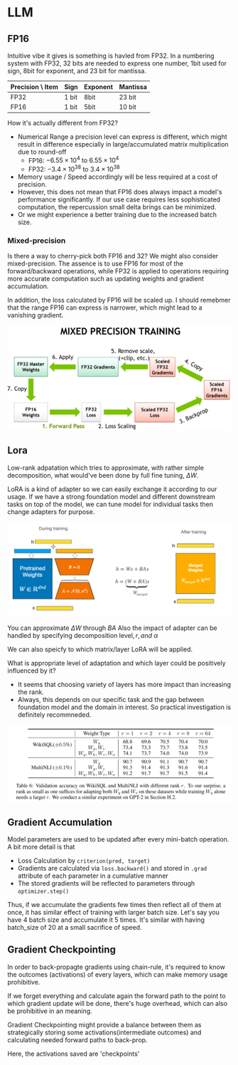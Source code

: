 # LLM

## FP16
Intuitive vibe it gives is something is havled from FP32.
In a numbering system with FP32, 32 bits are needed to express one number, 1bit used for sign, 8bit for exponent, and 23 bit for mantissa.

| Precision \ Item  | Sign | Exponent |  Mantissa  |
|-------|--------|---------|----------|
| FP32  | 1 bit  |   8bit  |   23 bit   |
| FP16  | 1 bit  |   5bit  |   10 bit   |


How it's actually different from FP32? 
  - Numerical Range a precision level can express is different, which might result in difference especially in large/accumulated matrix multiplication due to round-off 
    - FP16: $-6.55 \times 10^{4}  \text{ to }  6.55 \times 10^{4}$
    - FP32: $-3.4 \times 10^{38} \text{ to } 3.4 \times 10^{38}$
  - Memory usage / Speed accordingly will be less required at a cost of precision. 
  - However, this does not mean that FP16 does always impact a model's performance significantly. If our use case requires less sophisticated computation, the repercussion small delta brings can be minimized.
  - Or we might experience a better training due to the increased batch size. 

### Mixed-precision
Is there a way to cherry-pick both FP16 and 32? We might also consider mixed-precision. The assence is to use FP16 for most of the forward/backward operations, while FP32 is applied to operations requiring more accurate computation such as updating weights and gradient accumulation.

In addition, the loss calculated by FP16 will be scaled up. I should remebmer that the range FP16 can express is narrower, which might lead to a vanishing gradient.

![Mixed-precision](figs/mixed-precision.png)


## Lora
Low-rank adpatation which tries to approximate, with rather simple decomposition, what would've been done by full fine tuning, $\Delta W$. 

LoRA is a kind of adapter so we can easily exchange it according to our usage. If we have a strong foundation model and different downstream tasks on top of the model, we can tune model for individual tasks then change adapters for purpose.

![LoRA](figs/LoRA.png)

You can approximate $\Delta W \text{ through } BA$
Also the impact of adapter can be handled by specifying $\text{decomposition level}, r, and \ \alpha$
  
We can also speicfy to which matrix/layer LoRA will be applied. 

What is appropriate level of adaptation and which layer could be positively influenced by it?
 - It seems that choosing variety of layers has more impact than increasing the rank. 
 - Always, this depends on our specific task and the gap between foundation model and the domain in interest. So practical investigation is definitely recommneded.

![LoRA2](figs/LoRA2.png)

## Gradient Accumulation
Model parameters are used to be updated after every mini-batch operation. A bit more detail is that 
 - Loss Calculation by `criterion(pred, target)`
 - Gradients are calculated via `loss.backward()` and stored in `.grad` attribute of each parameter in a cumulative manner
 - The stored gradients will be reflected to parameters through `optimizer.step()`

Thus, if we accumulate the gradients few times then reflect all of them at once, it has similar effect of training with larger batch size. Let's say you have 4 batch size and accumulate it 5 times. It's similar with having batch_size of 20 at a small sacrifice of speed. 

## Gradient Checkpointing
In order to back-propagte gradients using chain-rule, it's required to know the outcomes (activations) of every layers, which can make memory usage prohibitive. 

If we forget everything and calculate again the forward path to the point to which gradient update will be done, there's huge overhead, which can also be prohibitive in an meaning. 

Gradient Checkpointing might provide a balance between them as strategically storing some activations(intermediate outcomes) and calculating needed forward paths to back-prop.

Here, the activations saved are 'checkpoints'
